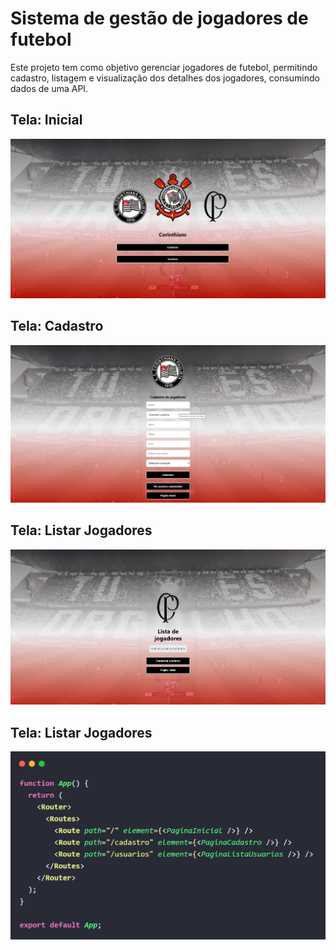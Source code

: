 # Sistema de gestão de jogadores de futebol
Este projeto tem como objetivo gerenciar jogadores de futebol, permitindo cadastro, listagem e visualização dos detalhes dos jogadores, consumindo dados de uma API.


## Tela: Inicial

<img src="Imagens/pagina_inicial.png"></img>

## Tela: Cadastro
<img src="Imagens/pagina_cadastro.png"></img>

## Tela: Listar Jogadores
<img src="Imagens/pagina_lista.png"></img>

## Tela: Listar Jogadores
<img src="Imagens/codigo_rotas.png"></img>


